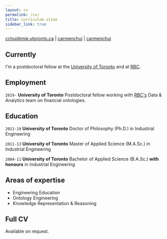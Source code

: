 ```yaml
---
layout: cv
permalink: /cv/
title: curriculum vitae
sidebar_link: true
---
```


<div id="webaddress">
<a href="mailto:cchui@mie.utoronto.ca">cchui@mie.utoronto.ca</a>
|
<i class="fa fa-github"></i> <a href="http://github.com/carmenchui">carmenchui</a>
|
<i class="fa fa-linkedin"></i> <a href="http://linkedin.com/in/carmenchui">carmenchui</a>
</div>


## Currently

I'm a postdoctoral fellow at the [University of Toronto](http://www.utoronto.ca/) and at [RBC](http://www.rbc.ca).

## Employment

`2019-` 
__University of Toronto__ Postdoctoral fellow working with [RBC's](http://www.rbc.ca) Data & Analytics team on financial ontologies.

## Education

`2013-19`
__University of Toronto__ Doctor of Philosophy (Ph.D.) in Industrial Engineering

`2011-13`
__University of Toronto__ Master of Applied Science (M.A.Sc.) in Industrial Engineering

`2004-11`
__University of Toronto__ Bachelor of Applied Science (B.A.Sc.) __with honours__ in Industrial Engineering

## Areas of expertise

* Engineering Education
* Ontology Engineering
* Knowledge Representation & Reasoning

## Full CV

Available on request.

<!-- ### Footer

Last updated: April 2019 -->
